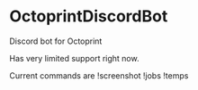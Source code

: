 # OctoprintDiscordBot
Discord bot for Octoprint

Has very limited support right now.

Current commands are
!screenshot
!jobs
!temps
